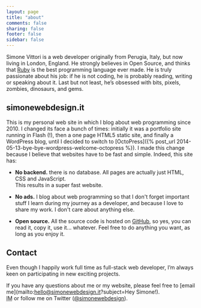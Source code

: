 ```yaml
---
layout: page
title: "about"
comments: false
sharing: false
footer: false
sidebar: false
---
```


Simone Vittori is a web developer originally from Perugia, Italy, but now living in London, England. He strongly believes in Open Source, and thinks that [Ruby](https://ruby-lang.org) is the best programming language ever made. He is truly passionate about his job: if he is not coding, he is probably reading, writing or speaking about it. Last but not least, he’s obsessed with bits, pixels, zombies, dinosaurs, and gems.

## simonewebdesign.it

This is my personal web site in which I blog about web programming since 2010. I changed its face a bunch of times: initially it was a portfolio site running in Flash (!), then a one page HTML5 static site, and finally a WordPress blog, until I decided to switch to [OctoPress]({% post_url 2014-05-13-bye-bye-wordpress-welcome-octopress %}). I made this change because I believe that websites have to be fast and simple. Indeed, this site has:

- <strong>No backend.</strong> there is no database. All pages are actually just HTML, CSS and JavaScript. <br>This results in a super fast website.

- <strong>No ads.</strong> I blog about web programming so that I don't forget important stuff I learn during my journey as a developer, and because I love to share my work. I don't care about anything else.

- <strong>Open source.</strong> All the source code is hosted on [GitHub](https://github.com/simonewebdesign/simonewebdesign), so yes, you can read it, copy it, use it... whatever. Feel free to do anything you want, as long as you enjoy it.

## Contact

Even though I happily work full time as full-stack web developer, I’m always keen on participating in new exciting projects.

If you have any questions about me or my website, please feel free to [email me](mailto:hello@simonewebdesign.it?subject=Hey Simone!).<br>
<abbr title="Instant Message">IM</abbr> or follow me on Twitter (<a href="https://twitter.com/simonewebdesign" title="simonewebdesign on Twitter" rel="nofollow">@simonewebdesign</a>).